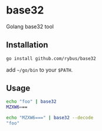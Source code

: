 # base32
Golang base32 tool


## Installation

```bash
go install github.com/rybus/base32
```

add `~/go/bin` to your `$PATH`.

## Usage

```bash
echo "foo" | base32
MZXW6===

echo "MZXW6===" | base32 --decode
"foo"
```
